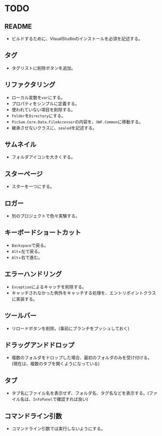 # TODO
## README
* ビルドするために、VisualStudioのインストールを必須を記述する。
## タグ
* タグリストに削除ボタンを追加。
## リファクタリング 
* ローカル変数を`var`にする。
* プロパティをシンプルに定義する。
* 使われていない項目を削除する。
* `Folder`を`Directory`にする。
* `PicSum.Core.Data.FileAccessor`の内容を、`SWF.Common`に移動する。
* 継承させないクラスに、`sealed`を記述する。
## サムネイル
* フォルダアイコンを大きくする。
## スターページ
* スターを一つにする。
## ロガー
* 別のプロジェクトで色々実験する。
## キーボードショートカット
* `Backspace`で戻る。
* `Alt`+左で戻る。
* `Alt`+右で進む。
## エラーハンドリング
* `Exception`によるキャッチを削除する。
* キャッチされなかった例外をキャッチする処理を、エントリポイントクラスに実装する。
## ツールバー
* リロードボタンを削除。(事前にブランチをプッシュしておく)
## ドラッグアンドドロップ
* 複数のフォルダをドロップした場合、最初のフォルダのみを受け付ける。(現在は、複数のタブを開くようになっている)
## タブ
* タブ名にファイル名を表示せず、フォルダ名、タグ名などを表示する。(ファイル名は、`InfoPanel`で確認すれば良い)
## コマンドライン引数
* コマンドライン引数では実行しないようにする。